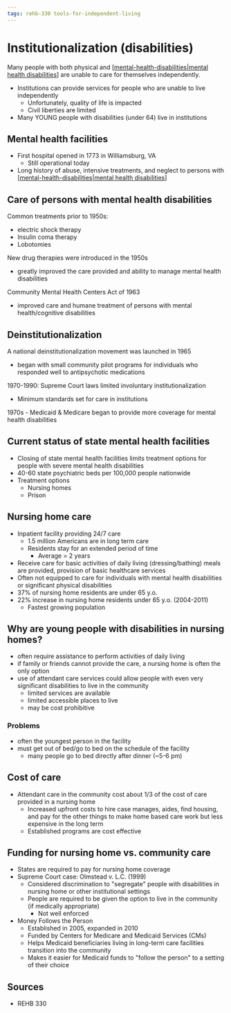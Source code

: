 ```yaml
---
tags: rehb-330 tools-for-independent-living
---
```


# Institutionalization (disabilities)

Many people with both physical and [[mental-health-disabilities|mental health disabilities]] are unable to care for themselves independently.

- Institutions can provide services for people who are unable to live independently
  - Unfortunately, quality of life is impacted
  - Civil liberties are limited
- Many YOUNG people with disabilities (under 64) live in institutions

## Mental health facilities

- First hospital opened in 1773 in Williamsburg, VA
  - Still operational today
- Long history of abuse, intensive treatments, and neglect to persons with [[mental-health-disabilities|mental health disabilities]]

## Care of persons with mental health disabilities

Common treatments prior to 1950s:

- electric shock therapy
- Insulin coma therapy
- Lobotomies

New drug therapies were introduced in the 1950s

- greatly improved the care provided and ability to manage mental health disabilities

Community Mental Health Centers Act of 1963

- improved care and humane treatment of persons with mental health/cognitive disabilities

## Deinstitutionalization

A national deinstitutionalization movement was launched in 1965

- began with small community pilot programs for individuals who responded well to antipsychotic medications

1970-1990: Supreme Court laws limited involuntary institutionalization

- Minimum standards set for care in institutions

1970s - Medicaid & Medicare began to provide more coverage for mental health disabilities

## Current status of state mental health facilities

- Closing of state mental health facilities limits treatment options for people with severe mental health disabilities
- 40-60 state psychiatric beds per 100,000 people nationwide
- Treatment options
  - Nursing homes
  - Prison

## Nursing home care

- Inpatient facility providing 24/7 care
  - 1.5 million Americans are in long term care
  - Residents stay for an extended period of time
    - Average = 2 years
- Receive care for basic activities of daily living (dressing/bathing) meals are provided, provision of basic healthcare services
- Often not equipped to care for individuals with mental health disabilities or significant physical disabilities
- 37% of nursing home residents are under 65 y.o.
- 22% increase in nursing home residents under 65 y.o. (2004-2011)
  - Fastest growing population

## Why are young people with disabilities in nursing homes?

- often require assistance to perform activities of daily living
- if family or friends cannot provide the care, a nursing home is often the only option
- use of attendant care services could allow people with even very significant disabilities to live in the community
  - limited services are available
  - limited accessible places to live
  - may be cost prohibitive

### Problems

- often the youngest person in the facility
- must get out of bed/go to bed on the schedule of the facility
  - many people go to bed directly after dinner (~5-6 pm)

## Cost of care

- Attendant care in the community cost about 1/3 of the cost of care provided in a nursing home
  - Increased upfront costs to hire case manages, aides, find housing, and pay for the other things to make home based care work but less expensive in the long term
  - Established programs are cost effective

## Funding for nursing home vs. community care

- States are required to pay for nursing home coverage
- Supreme Court case: Olmstead v. L.C. (1999)
  - Considered discrimination to "segregate" people with disabilities in nursing home or other institutional settings
  - People are required to be given the option to live in the community (if medically appropriate)
    - Not well enforced
- Money Follows the Person
  - Established in 2005, expanded in 2010
  - Funded by Centers for Medicare and Medicaid Services (CMs)
  - Helps Medicaid beneficiaries living in long-term care facilities transition into the community
  - Makes it easier for Medicaid funds to "follow the person" to a setting of their choice

## Sources

- REHB 330

[//begin]: # "Autogenerated link references for markdown compatibility"
[mental-health-disabilities|mental health disabilities]: mental-health-disabilities "Mental health disabilities"
[//end]: # "Autogenerated link references"
